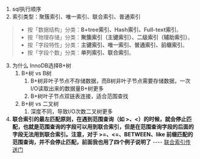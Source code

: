 1. sql执行顺序
2. 索引类型：聚簇索引、唯一索引、联合索引、普通索引

> - 按「数据结构」分类：**B+tree索引、Hash索引、Full-text索引**。
> - 按「物理存储」分类：**聚簇索引（主键索引）、二级索引（辅助索引）**。
> - 按「字段特性」分类：**主键索引、唯一索引、普通索引、前缀索引**。
> - 按「字段个数」分类：**单列索引、联合索引**。

3. 为什么 InnoDB选择B+树
   1. B+树 vs B树
      1. B+树非叶子节点不存储数据，而B树非叶子节点需要存储数据，一次I/O读取出来的数据量B+树更多
      2. B+树叶子节点双链表连接，适合范围查找
   2. B+树 vs 二叉树
      1. 深度不同，导致I/O次数二叉树更多
4. **联合索引的最左匹配原则，在遇到范围查询（如 >、<）的时候，就会停止匹配，也就是范围查询的字段可以用到联合索引，但是在范围查询字段的后面的字段无法用到联合索引。注意，对于 >=、<=、BETWEEN、like 前缀匹配的范围查询，并不会停止匹配，前面我也用了四个例子说明了** ---- [联合索引传送门](https://www.xiaolincoding.com/mysql/index/index_interview.html#%E6%8C%89%E5%AD%97%E6%AE%B5%E4%B8%AA%E6%95%B0%E5%88%86%E7%B1%BB)